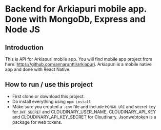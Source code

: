 # Backend for Arkiapuri mobile app. Done with MongoDb, Express and Node JS

## Introduction

This is API for Arkiapuri mobile app. You will find mobile app project from here: https://github.com/annaruntti/arkiapuri. Arkiapuri is a mobile native app and done with React Native.

## How to run / use this project

- First clone or download this project.
- Do install everything using `npm install`
- Make sure you created a `.env` file and include `MONGO_URI` and secret key for `JWT_SECRET` and CLOUDINARY_USER_NAME, CLOUDINARY_API_KEY and CLOUDINARY_API_KEY_SECRET for Cloudinary. Jsonwebtoken is a package for web tokens.
